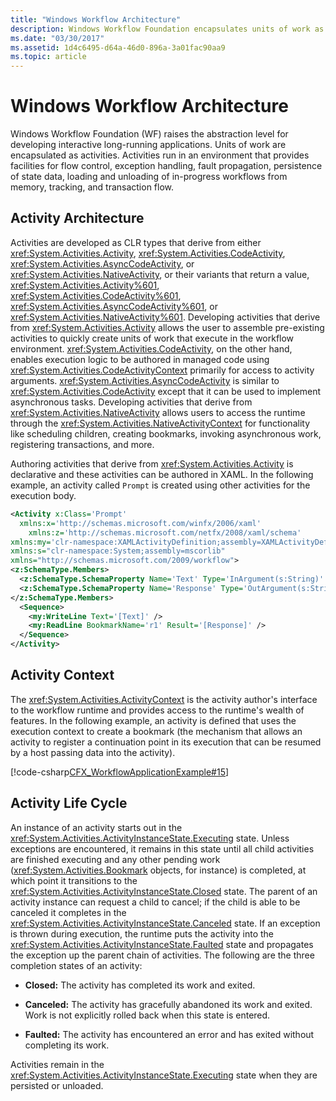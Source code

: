 ```yaml
---
title: "Windows Workflow Architecture"
description: Windows Workflow Foundation encapsulates units of work as activities, which run in an environment with flow control, exception handling, and other features.
ms.date: "03/30/2017"
ms.assetid: 1d4c6495-d64a-46d0-896a-3a01fac90aa9
ms.topic: article
---
```

# Windows Workflow Architecture

Windows Workflow Foundation (WF) raises the abstraction level for developing interactive long-running applications. Units of work are encapsulated as activities. Activities run in an environment that provides facilities for flow control, exception handling, fault propagation, persistence of state data, loading and unloading of in-progress workflows from memory, tracking, and transaction flow.  
  
## Activity Architecture  

 Activities are developed as CLR types that derive from either <xref:System.Activities.Activity>, <xref:System.Activities.CodeActivity>, <xref:System.Activities.AsyncCodeActivity>, or <xref:System.Activities.NativeActivity>, or their variants that return a value, <xref:System.Activities.Activity%601>, <xref:System.Activities.CodeActivity%601>, <xref:System.Activities.AsyncCodeActivity%601>, or <xref:System.Activities.NativeActivity%601>. Developing activities that derive from <xref:System.Activities.Activity> allows the user to assemble pre-existing activities to quickly create units of work that execute in the workflow environment. <xref:System.Activities.CodeActivity>, on the other hand, enables execution logic to be authored in managed code using <xref:System.Activities.CodeActivityContext> primarily for access to activity arguments. <xref:System.Activities.AsyncCodeActivity> is similar to <xref:System.Activities.CodeActivity> except that it can be used to implement asynchronous tasks. Developing activities that derive from <xref:System.Activities.NativeActivity> allows users to access the runtime through the <xref:System.Activities.NativeActivityContext> for functionality like scheduling children, creating bookmarks, invoking asynchronous work, registering transactions, and more.  
  
 Authoring activities that derive from <xref:System.Activities.Activity> is declarative and these activities can be authored in XAML. In the following example, an activity called `Prompt` is created using other activities for the execution body.  
  
```xml  
<Activity x:Class='Prompt'  
  xmlns:x='http://schemas.microsoft.com/winfx/2006/xaml'  
    xmlns:z='http://schemas.microsoft.com/netfx/2008/xaml/schema'  
xmlns:my='clr-namespace:XAMLActivityDefinition;assembly=XAMLActivityDefinition'  
xmlns:s="clr-namespace:System;assembly=mscorlib"  
xmlns="http://schemas.microsoft.com/2009/workflow">  
<z:SchemaType.Members>  
  <z:SchemaType.SchemaProperty Name='Text' Type='InArgument(s:String)' />  
  <z:SchemaType.SchemaProperty Name='Response' Type='OutArgument(s:String)' />  
</z:SchemaType.Members>  
  <Sequence>  
    <my:WriteLine Text='[Text]' />  
    <my:ReadLine BookmarkName='r1' Result='[Response]' />  
  </Sequence>  
</Activity>  
```  
  
## Activity Context  

 The <xref:System.Activities.ActivityContext> is the activity author's interface to the workflow runtime and provides access to the runtime's wealth of features. In the following example, an activity is defined that uses the execution context to create a bookmark (the mechanism that allows an activity to register a continuation point in its execution that can be resumed by a host passing data into the activity).  
  
 [!code-csharp[CFX_WorkflowApplicationExample#15](~/samples/snippets/csharp/VS_Snippets_CFX/cfx_workflowapplicationexample/cs/program.cs#15)]  
  
## Activity Life Cycle  

 An instance of an activity starts out in the <xref:System.Activities.ActivityInstanceState.Executing> state. Unless exceptions are encountered, it remains in this state until all child activities are finished executing and any other pending work (<xref:System.Activities.Bookmark> objects, for instance) is completed, at which point it transitions to the <xref:System.Activities.ActivityInstanceState.Closed> state. The parent of an activity instance can request a child to cancel; if the child is able to be canceled it completes in the <xref:System.Activities.ActivityInstanceState.Canceled> state. If an exception is thrown during execution, the runtime puts the activity into the <xref:System.Activities.ActivityInstanceState.Faulted> state and propagates the exception up the parent chain of activities. The following are the three completion states of an activity:
  
- **Closed:** The activity has completed its work and exited.  
  
- **Canceled:** The activity has gracefully abandoned its work and exited. Work is not explicitly rolled back when this state is entered.  
  
- **Faulted:** The activity has encountered an error and has exited without completing its work.  
  
 Activities remain in the <xref:System.Activities.ActivityInstanceState.Executing> state when they are persisted or unloaded.
